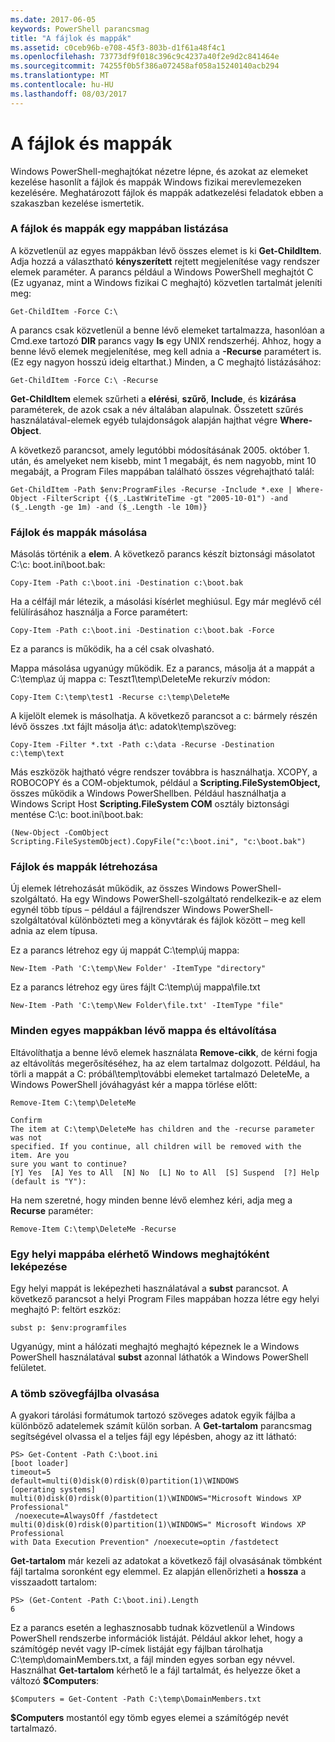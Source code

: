 ```yaml
---
ms.date: 2017-06-05
keywords: PowerShell parancsmag
title: "A fájlok és mappák"
ms.assetid: c0ceb96b-e708-45f3-803b-d1f61a48f4c1
ms.openlocfilehash: 73773df9f018c396c9c4237a40f2e9d2c841464e
ms.sourcegitcommit: 74255f0b5f386a072458af058a15240140acb294
ms.translationtype: MT
ms.contentlocale: hu-HU
ms.lasthandoff: 08/03/2017
---
```

# <a name="working-with-files-and-folders"></a>A fájlok és mappák
Windows PowerShell-meghajtókat nézetre lépne, és azokat az elemeket kezelése hasonlít a fájlok és mappák Windows fizikai merevlemezeken kezelésére. Meghatározott fájlok és mappák adatkezelési feladatok ebben a szakaszban kezelése ismertetik.

### <a name="listing-all-the-files-and-folders-within-a-folder"></a>A fájlok és mappák egy mappában listázása
A közvetlenül az egyes mappákban lévő összes elemet is ki **Get-ChildItem**. Adja hozzá a választható **kényszerített** rejtett megjelenítése vagy rendszer elemek paraméter. A parancs például a Windows PowerShell meghajtót C (Ez ugyanaz, mint a Windows fizikai C meghajtó) közvetlen tartalmát jeleníti meg:

```
Get-ChildItem -Force C:\
```

A parancs csak közvetlenül a benne lévő elemeket tartalmazza, hasonlóan a Cmd.exe tartozó **DIR** parancs vagy **ls** egy UNIX rendszerhéj. Ahhoz, hogy a benne lévő elemek megjelenítése, meg kell adnia a **-Recurse** paramétert is. (Ez egy nagyon hosszú ideig eltarthat.) Minden, a C meghajtó listázásához:

```
Get-ChildItem -Force C:\ -Recurse
```

**Get-ChildItem** elemek szűrheti a **elérési**, **szűrő**, **Include**, és **kizárása** paraméterek, de azok csak a név általában alapulnak. Összetett szűrés használatával-elemek egyéb tulajdonságok alapján hajthat végre **Where-Object**.

A következő parancsot, amely legutóbbi módosításának 2005. október 1. után, és amelyeket nem kisebb, mint 1 megabájt, és nem nagyobb, mint 10 megabájt, a Program Files mappában található összes végrehajtható talál:

```
Get-ChildItem -Path $env:ProgramFiles -Recurse -Include *.exe | Where-Object -FilterScript {($_.LastWriteTime -gt "2005-10-01") -and ($_.Length -ge 1m) -and ($_.Length -le 10m)}
```

### <a name="copying-files-and-folders"></a>Fájlok és mappák másolása
Másolás történik a **elem**. A következő parancs készít biztonsági másolatot C:\\c: boot.ini\\boot.bak:

```
Copy-Item -Path c:\boot.ini -Destination c:\boot.bak
```

Ha a célfájl már létezik, a másolási kísérlet meghiúsul. Egy már meglévő cél felülírásához használja a Force paramétert:

```
Copy-Item -Path c:\boot.ini -Destination c:\boot.bak -Force
```

Ez a parancs is működik, ha a cél csak olvasható.

Mappa másolása ugyanúgy működik. Ez a parancs, másolja át a mappát a C:\\temp\\az új mappa c: Teszt1\\temp\\DeleteMe rekurzív módon:

```
Copy-Item C:\temp\test1 -Recurse c:\temp\DeleteMe
```

A kijelölt elemek is másolhatja. A következő parancsot a c: bármely részén lévő összes .txt fájlt másolja át\\c: adatok\\temp\\szöveg:

```
Copy-Item -Filter *.txt -Path c:\data -Recurse -Destination c:\temp\text
```

Más eszközök hajtható végre rendszer továbbra is használhatja. XCOPY, a ROBOCOPY és a COM-objektumok, például a **Scripting.FileSystemObject,** összes működik a Windows PowerShellben. Például használhatja a Windows Script Host **Scripting.FileSystem COM** osztály biztonsági mentése C:\\c: boot.ini\\boot.bak:

```
(New-Object -ComObject Scripting.FileSystemObject).CopyFile("c:\boot.ini", "c:\boot.bak")
```

### <a name="creating-files-and-folders"></a>Fájlok és mappák létrehozása
Új elemek létrehozását működik, az összes Windows PowerShell-szolgáltató. Ha egy Windows PowerShell-szolgáltató rendelkezik-e az elem egynél több típus – például a fájlrendszer Windows PowerShell-szolgáltatóval különbözteti meg a könyvtárak és fájlok között – meg kell adnia az elem típusa.

Ez a parancs létrehoz egy új mappát C:\\temp\\új mappa:

```
New-Item -Path 'C:\temp\New Folder' -ItemType "directory"
```

Ez a parancs létrehoz egy üres fájlt C:\\temp\\új mappa\\file.txt

```
New-Item -Path 'C:\temp\New Folder\file.txt' -ItemType "file"
```

### <a name="removing-all-files-and-folders-within-a-folder"></a>Minden egyes mappákban lévő mappa és eltávolítása
Eltávolíthatja a benne lévő elemek használata **Remove-cikk**, de kérni fogja az eltávolítás megerősítéséhez, ha az elem tartalmaz dolgozott. Például, ha törli a mappát a C: próbál\\temp\\további elemeket tartalmazó DeleteMe, a Windows PowerShell jóváhagyást kér a mappa törlése előtt:

```
Remove-Item C:\temp\DeleteMe

Confirm
The item at C:\temp\DeleteMe has children and the -recurse parameter was not
specified. If you continue, all children will be removed with the item. Are you
sure you want to continue?
[Y] Yes  [A] Yes to All  [N] No  [L] No to All  [S] Suspend  [?] Help
(default is "Y"):
```

Ha nem szeretné, hogy minden benne lévő elemhez kéri, adja meg a **Recurse** paraméter:

```
Remove-Item C:\temp\DeleteMe -Recurse
```

### <a name="mapping-a-local-folder-as-a-windows-accessible-drive"></a>Egy helyi mappába elérhető Windows meghajtóként leképezése
Egy helyi mappát is leképezheti használatával a **subst** parancsot. A következő parancsot a helyi Program Files mappában hozza létre egy helyi meghajtó P: feltört eszköz:

```
subst p: $env:programfiles
```

Ugyanúgy, mint a hálózati meghajtó meghajtó képeznek le a Windows PowerShell használatával **subst** azonnal láthatók a Windows PowerShell felületet.

### <a name="reading-a-text-file-into-an-array"></a>A tömb szövegfájlba olvasása
A gyakori tárolási formátumok tartozó szöveges adatok egyik fájlba a különböző adatelemek számít külön sorban. A **Get-tartalom** parancsmag segítségével olvassa el a teljes fájl egy lépésben, ahogy az itt látható:

```
PS> Get-Content -Path C:\boot.ini
[boot loader]
timeout=5
default=multi(0)disk(0)rdisk(0)partition(1)\WINDOWS
[operating systems]
multi(0)disk(0)rdisk(0)partition(1)\WINDOWS="Microsoft Windows XP Professional"
 /noexecute=AlwaysOff /fastdetect
multi(0)disk(0)rdisk(0)partition(1)\WINDOWS=" Microsoft Windows XP Professional 
with Data Execution Prevention" /noexecute=optin /fastdetect
```

**Get-tartalom** már kezeli az adatokat a következő fájl olvasásának tömbként fájl tartalma soronként egy elemmel. Ez alapján ellenőrizheti a **hossza** a visszaadott tartalom:

```
PS> (Get-Content -Path C:\boot.ini).Length
6
```

Ez a parancs esetén a leghasznosabb tudnak közvetlenül a Windows PowerShell rendszerbe információk listáját. Például akkor lehet, hogy a számítógép nevét vagy IP-címek listáját egy fájlban tárolhatja C:\\temp\\domainMembers.txt, a fájl minden egyes sorban egy névvel. Használhat **Get-tartalom** kérhető le a fájl tartalmát, és helyezze őket a változó **$Computers**:

```
$Computers = Get-Content -Path C:\temp\DomainMembers.txt
```

**$Computers** mostantól egy tömb egyes elemei a számítógép nevét tartalmazó.

